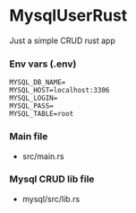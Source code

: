 # MysqlUserRust
Just a simple CRUD rust app

### Env vars (.env)
    MYSQL_DB_NAME=
    MYSQL_HOST=localhost:3306
    MYSQL_LOGIN=
    MYSQL_PASS=
    MYSQL_TABLE=root

### Main file 
- src/main.rs

### Mysql CRUD lib file
- mysql/src/lib.rs